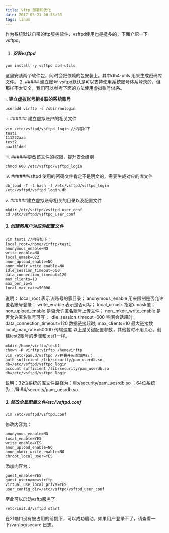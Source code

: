 ```yaml
---
title: vftp 部署和优化
date: 2017-03-21 00:38:33
tags: linux
---
```

作为系统默认自带的ftp服务软件，vsftpd使用也是挺多的，下面介绍一下vsftpd。
1. ##### 安装vsftpd

```
yum install -y vsftpd db4-utils
```
这里安装两个软件包，同时会把依赖的包安装上。其中db4-utils 用来生成密码库文件。
2. ##### 建立账号
vsftpd默认是可以支持使用系统账号体系登录的，但那样不太安全，我们可以参考下面的方法使用虚拟账号体系。

i. **建立虚拟账号相关联的系统账号**

```
useradd virftp -s /sbin/nologin
```
ii. ###### 建立虚拟账户的相关文件

```
vim /etc/vsftpd/vsftpd_login //内容如下
test1
111222aaa
test2
aaa111ddd
```
iii. ######更改该文件的权限，提升安全级别

```
chmod 600 /etc/vsftpd/vsftpd_login
```
iv. ######vsftpd 使用的密码文件肯定不是明文的，需要生成对应的库文件

```
db_load -T -t hash -f /etc/vsftpd/vsftpd_login /etc/vsftpd/vsftpd_login.db
```
v. ######建立虚拟账号相关的目录以及配置文件
```
mkdir /etc/vsftpd/vsftpd_user_conf
cd /etc/vsftpd/vsftpd_user_conf
```
##### 3. 创建和用户对应的配置文件
```
vim test1 //内容如下：
local_root=/home/virftp/test1
anonymous_enable=NO
write_enable=NO
local_umask=022
anon_upload_enable=NO
anon_mkdir_write_enable=NO
idle_session_timeout=600
data_connection_timeout=120
max_clients=10
max_per_ip=5
local_max_rate=50000
```
说明：
local_root 表示该账号的家目录；
anonymous_enable 用来限制是否允许匿名账号登录；
write_enable 表示是否可写；
local_umask 指定umask值；
non_upload_enable 是否允许匿名账号上传文件；
non_mkdir_write_enable 是否允许匿名账号可写；
idle_session_timeout=600 空闲会话超时；
data_connection_timeout=120 数据链接超时;
max_clients=10 最大链接数
local_max_rate=50000 传输速度
以上是关键配置参数，其他暂时不用关心。创建test2账号的步骤和test1一样。

```
mkdir /home/virftp/test1
chown -R virftp:virftp /homevirftp
vim /etc/pam.d/vsftpd //在最开头添加两行：
auth sufficient /lib/security/pam_userdb.so db=/etc/vsftpd/vsftpd_login
account sufficient /lib/security/pam_userdb.so db=/etc/vsftpd/vsftpd_login
```
说明：32位系统的库文件路径为：/lib/security/pam_uesrdb.so ；64位系统为：/lib64/security/pam_uesrdb.so
##### 3. 修改全局配置文件/etc/vsftpd.conf

```
vim /etc/vsftpd/vsftpd.conf
```
修改内容为：

```
anonymous_enable=NO
local_enable=YES
write_enable=YES
anon_upload_enable=NO
anon_mkdir_write_enable=NO
chroot_local_user=YES
```
添加内容为：

```
guest_enable=YES
guest_username=virftp
virtual_use_local_privs=YES
user_config_dir=/etc/vsftpd/vsftpd_user_conf
```

至此可以启动vsftp服务了

```
/etc/init.d/vsftpd start
```
在21端口没有被占用的前提下，可以成功启动。如果用户登录不了，请查看一下/var/log/secure 日志。
